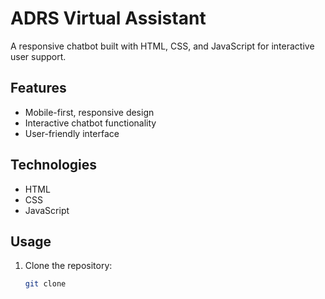 # ADRS Virtual Assistant

A responsive chatbot built with HTML, CSS, and JavaScript for interactive user support.

## Features
- Mobile-first, responsive design
- Interactive chatbot functionality
- User-friendly interface

## Technologies
- HTML
- CSS
- JavaScript

## Usage
1. Clone the repository:
   ```bash
   git clone 
